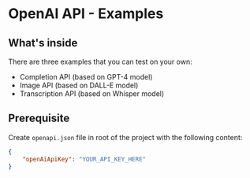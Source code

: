 # OpenAI API - Examples

## What's inside

There are three examples that you can test on your own:

* Completion API (based on GPT-4 model)
* Image API (based on DALL-E model)
* Transcription API (based on Whisper model)

## Prerequisite

Create `openapi.json` file in root of the project with the following content:

```json
{
    "openAiApiKey": "YOUR_API_KEY_HERE"
}
```
